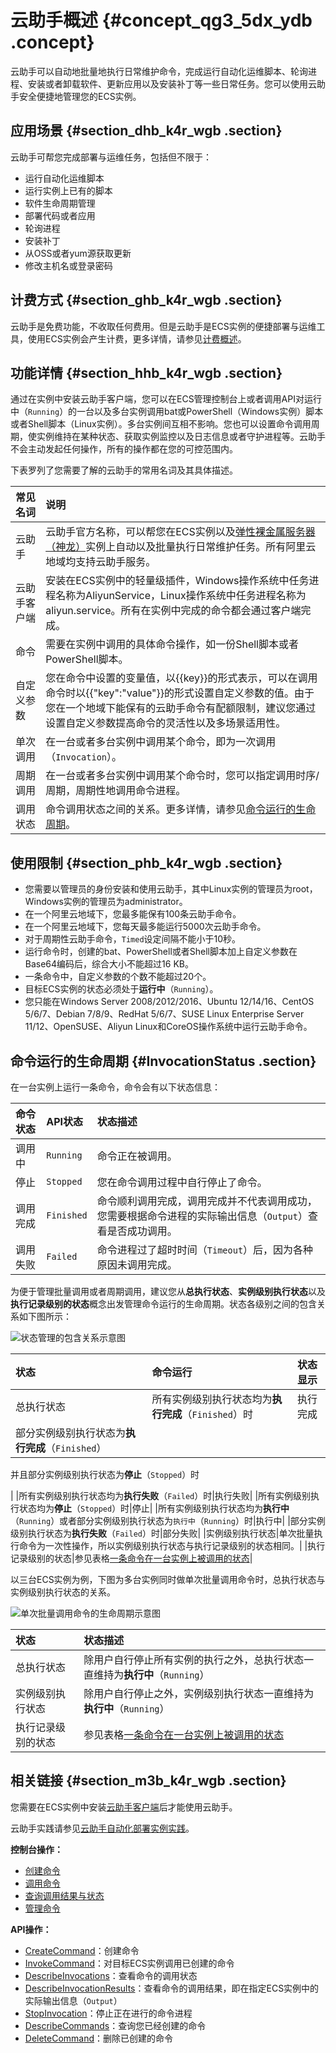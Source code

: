 # 云助手概述 {#concept_qg3_5dx_ydb .concept}

云助手可以自动地批量地执行日常维护命令，完成运行自动化运维脚本、轮询进程、安装或者卸载软件、更新应用以及安装补丁等一些日常任务。您可以使用云助手安全便捷地管理您的ECS实例。

## 应用场景 {#section_dhb_k4r_wgb .section}

云助手可帮您完成部署与运维任务，包括但不限于：

-   运行自动化运维脚本
-   运行实例上已有的脚本
-   软件生命周期管理
-   部署代码或者应用
-   轮询进程
-   安装补丁
-   从OSS或者yum源获取更新
-   修改主机名或登录密码

## 计费方式 {#section_ghb_k4r_wgb .section}

云助手是免费功能，不收取任何费用。但是云助手是ECS实例的便捷部署与运维工具，使用ECS实例会产生计费，更多详情，请参见[计费概述](../../../../cn.zh-CN/产品定价/计费概述.md#)。

## 功能详情 {#section_hhb_k4r_wgb .section}

通过在实例中安装云助手客户端，您可以在ECS管理控制台上或者调用API对运行中（`Running`）的一台以及多台实例调用bat或PowerShell（Windows实例）脚本或者Shell脚本（Linux实例）。多台实例间互相不影响。您也可以设置命令调用周期，使实例维持在某种状态、获取实例监控以及日志信息或者守护进程等。云助手不会主动发起任何操作，所有的操作都在您的可控范围内。

下表罗列了您需要了解的云助手的常用名词及其具体描述。

|常见名词|说明|
|:---|:-|
|云助手|云助手官方名称，可以帮您在ECS实例以及[弹性裸金属服务器（神龙）](../../../../cn.zh-CN/实例/选择实例规格/弹性裸金属服务器（神龙）/什么是弹性裸金属服务器.md#)实例上自动以及批量执行日常维护任务。所有阿里云地域均支持云助手服务。|
|云助手客户端|安装在ECS实例中的轻量级插件，Windows操作系统中任务进程名称为AliyunService，Linux操作系统中任务进程名称为aliyun.service。所有在实例中完成的命令都会通过客户端完成。|
|命令|需要在实例中调用的具体命令操作，如一份Shell脚本或者PowerShell脚本。|
|自定义参数|您在命令中设置的变量值，以\{\{key\}\}的形式表示，可以在调用命令时以\{\{"key":"value"\}\}的形式设置自定义参数的值。由于您在一个地域下能保有的云助手命令有配额限制，建议您通过设置自定义参数提高命令的灵活性以及多场景适用性。|
|单次调用|在一台或者多台实例中调用某个命令，即为一次调用（`Invocation`）。|
|周期调用|在一台或者多台实例中调用某个命令时，您可以指定调用时序/周期，周期性地调用命令进程。|
|调用状态|命令调用状态之间的关系。更多详情，请参见[命令运行的生命周期](cn.zh-CN/部署与运维/云助手/云助手概述.md#)。|

## 使用限制 {#section_phb_k4r_wgb .section}

-   您需要以管理员的身份安装和使用云助手，其中Linux实例的管理员为root，Windows实例的管理员为administrator。
-   在一个阿里云地域下，您最多能保有100条云助手命令。
-   在一个阿里云地域下，您每天最多能运行5000次云助手命令。
-   对于周期性云助手命令，`Timed`设定间隔不能小于10秒。
-   运行命令时，创建的bat、PowerShell或者Shell脚本加上自定义参数在Base64编码后，综合大小不能超过16 KB。
-   一条命令中，自定义参数的个数不能超过20个。
-   目标ECS实例的状态必须处于**运行中**（`Running`）。
-   您只能在Windows Server 2008/2012/2016、Ubuntu 12/14/16、CentOS 5/6/7、Debian 7/8/9、RedHat 5/6/7、SUSE Linux Enterprise Server 11/12、OpenSUSE、Aliyun Linux和CoreOS操作系统中运行云助手命令。

## 命令运行的生命周期 {#InvocationStatus .section}

在一台实例上运行一条命令，命令会有以下状态信息：

|命令状态|API状态|状态描述|
|:---|:----|:---|
|调用中|`Running`|命令正在被调用。|
|停止|`Stopped`|您在命令调用过程中自行停止了命令。|
|调用完成|`Finished`|命令顺利调用完成，调用完成并不代表调用成功，您需要根据命令进程的实际输出信息（`Output`）查看是否成功调用。|
|调用失败|`Failed`|命令进程过了超时时间（`Timeout`）后，因为各种原因未调用完成。|

为便于管理批量调用或者周期调用，建议您从**总执行状态**、**实例级别执行状态**以及**执行记录级别的状态**概念出发管理命令运行的生命周期。状态各级别之间的包含关系如下图所示：

![](images/5245_zh-CN.png "状态管理的包含关系示意图")

|状态|命令运行|状态显示|
|:-|:---|:---|
|总执行状态|所有实例级别执行状态均为**执行完成**（`Finished`）时|执行完成|
| 部分实例级别执行状态为**执行完成**（`Finished`）

 并且部分实例级别执行状态为**停止**（`Stopped`）时

 |
|所有实例级别执行状态均为**执行失败**（`Failed`）时|执行失败|
|所有实例级别执行状态均为**停止**（`Stopped`）时|停止|
|所有实例级别执行状态均为**执行中**（`Running`）或者部分实例级别执行状态为`执行中`（`Running`）时|执行中|
|部分实例级别执行状态为**执行失败**（`Failed`）时|部分失败|
|实例级别执行状态|单次批量执行命令为一次性操作，所以实例级别执行状态与执行记录级别的状态相同。|
|执行记录级别的状态|参见表格[一条命令在一台实例上被调用的状态](cn.zh-CN/部署与运维/云助手/云助手概述.md#)|

以三台ECS实例为例，下图为多台实例同时做单次批量调用命令时，总执行状态与实例级别执行状态的关系。

![](images/5246_zh-CN.png "单次批量调用命令的生命周期示意图")

|状态|状态描述|
|:-|:---|
|总执行状态|除用户自行停止所有实例的执行之外，总执行状态一直维持为**执行中**（`Running`）|
|实例级别执行状态|除用户自行停止之外，实例级别执行状态一直维持为**执行中**（`Running`）|
|执行记录级别的状态|参见表格[一条命令在一台实例上被调用的状态](cn.zh-CN/部署与运维/云助手/云助手概述.md#)|

## 相关链接 {#section_m3b_k4r_wgb .section}

您需要在ECS实例中安装[云助手客户端](../../../../cn.zh-CN/部署与运维/云助手/配置云助手客户端.md#)后才能使用云助手。

云助手实践请参见[云助手自动化部署实例实践](../../../../cn.zh-CN/部署与运维/云助手/云助手自动化部署实践.md#)。

**控制台操作：** 

-   [创建命令](../../../../cn.zh-CN/部署与运维/云助手/使用云助手/新建命令.md#)
-   [调用命令](../../../../cn.zh-CN/部署与运维/云助手/使用云助手/执行命令.md#)
-   [查询调用结果与状态](../../../../cn.zh-CN/部署与运维/云助手/使用云助手/查询执行结果与状态.md#)
-   [管理命令](../../../../cn.zh-CN/部署与运维/云助手/使用云助手/管理命令.md#)

**API操作：**

-   [CreateCommand](../../../../cn.zh-CN/API参考/云助手/CreateCommand.md#)：创建命令
-   [InvokeCommand](../../../../cn.zh-CN/API参考/云助手/InvokeCommand.md#)：对目标ECS实例调用已创建的命令
-   [DescribeInvocations](../../../../cn.zh-CN/API参考/云助手/DescribeInvocations.md#)：查看命令的调用状态
-   [DescribeInvocationResults](../../../../cn.zh-CN/API参考/云助手/DescribeInvocationResults.md#)：查看命令的调用结果，即在指定ECS实例中的实际输出信息（`Output`）
-   [StopInvocation](../../../../cn.zh-CN/API参考/云助手/StopInvocation.md#)：停止正在进行的命令进程
-   [DescribeCommands](../../../../cn.zh-CN/API参考/云助手/DescribeCommands.md#)：查询您已经创建的命令
-   [DeleteCommand](../../../../cn.zh-CN/API参考/云助手/DeleteCommand.md#)：删除已创建的命令

